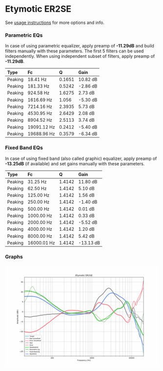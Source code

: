 # Etymotic ER2SE
See [usage instructions](https://github.com/jaakkopasanen/AutoEq#usage) for more options and info.

### Parametric EQs
In case of using parametric equalizer, apply preamp of **-11.29dB** and build filters manually
with these parameters. The first 5 filters can be used independently.
When using independent subset of filters, apply preamp of **-11.29dB**.

| Type    | Fc          |      Q | Gain     |
|:--------|:------------|:-------|:---------|
| Peaking | 18.41 Hz    | 0.1651 | 10.82 dB |
| Peaking | 181.33 Hz   | 0.5242 | -2.86 dB |
| Peaking | 924.58 Hz   | 1.6275 | 2.73 dB  |
| Peaking | 1616.69 Hz  | 1.056  | -5.30 dB |
| Peaking | 7214.16 Hz  | 2.3935 | 5.73 dB  |
| Peaking | 4530.95 Hz  | 2.6429 | 2.08 dB  |
| Peaking | 8904.52 Hz  | 2.5113 | 3.74 dB  |
| Peaking | 19091.12 Hz | 0.2412 | -5.40 dB |
| Peaking | 19688.96 Hz | 0.3579 | -6.34 dB |

### Fixed Band EQs
In case of using fixed band (also called graphic) equalizer, apply preamp of **-13.25dB**
(if available) and set gains manually with these parameters.

| Type    | Fc          |      Q | Gain      |
|:--------|:------------|:-------|:----------|
| Peaking | 31.25 Hz    | 1.4142 | 11.80 dB  |
| Peaking | 62.50 Hz    | 1.4142 | 5.10 dB   |
| Peaking | 125.00 Hz   | 1.4142 | 1.56 dB   |
| Peaking | 250.00 Hz   | 1.4142 | -1.40 dB  |
| Peaking | 500.00 Hz   | 1.4142 | 0.01 dB   |
| Peaking | 1000.00 Hz  | 1.4142 | 0.33 dB   |
| Peaking | 2000.00 Hz  | 1.4142 | -5.52 dB  |
| Peaking | 4000.00 Hz  | 1.4142 | 1.20 dB   |
| Peaking | 8000.00 Hz  | 1.4142 | 5.42 dB   |
| Peaking | 16000.01 Hz | 1.4142 | -13.13 dB |

### Graphs
![](./Etymotic%20ER2SE.png)